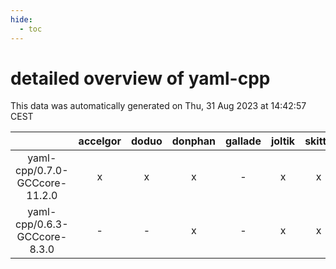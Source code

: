 ```yaml
---
hide:
  - toc
---
```


detailed overview of yaml-cpp
=============================


This data was automatically generated on Thu, 31 Aug 2023 at 14:42:57 CEST  

| |accelgor|doduo|donphan|gallade|joltik|skitty|swalot|victini|
| :---: | :---: | :---: | :---: | :---: | :---: | :---: | :---: | :---: |
|yaml-cpp/0.7.0-GCCcore-11.2.0|x|x|x|-|x|x|x|x|
|yaml-cpp/0.6.3-GCCcore-8.3.0|-|-|x|-|x|x|-|x|
